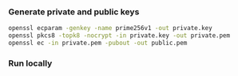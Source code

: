 ### Generate private and public keys

```bash
openssl ecparam -genkey -name prime256v1 -out private.key
openssl pkcs8 -topk8 -nocrypt -in private.key -out private.pem
openssl ec -in private.pem -pubout -out public.pem
```

### Run locally

```bash

```
